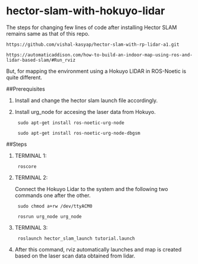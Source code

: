 # hector-slam-with-hokuyo-lidar

The steps for changing few lines of code after installing Hector SLAM remains same as that of this repo.

    https://github.com/vishal-kasyap/hector-slam-with-rp-lidar-a1.git
    
    https://automaticaddison.com/how-to-build-an-indoor-map-using-ros-and-lidar-based-slam/#Run_rviz

But, for mapping the environment using a Hokuyo LIDAR in ROS-Noetic is quite different.

##Prerequisites

  1. Install and change the hector slam launch file accordingly.
  2. Install urg_node for accesing the laser data from Hokuyo.
          
          sudo apt-get install ros-noetic-urg-node
          
          sudo apt-get install ros-noetic-urg-node-dbgsm
          
 ##Steps
 
  1. TERMINAL 1: 
     
          roscore
          
  2. TERMINAL 2: 
  
     Connect the Hokuyo Lidar to the system and the following two commands one after the other.

          sudo chmod a+rw /dev/ttyACM0
          
          rosrun urg_node urg_node
          
  3. TERMINAL 3:

          roslaunch hector_slam_launch tutorial.launch
          
          
  4. After this command, rviz automatically launches and map is created based on the laser scan data obtained from lidar.
          
